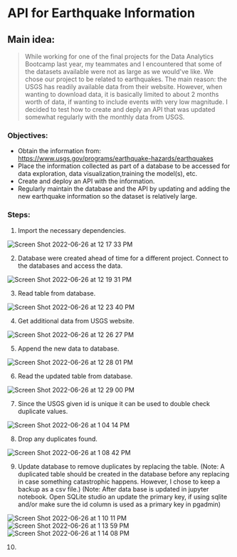 # API for Earthquake Information

## Main idea:
> While working for one of the final projects for the Data Analytics Bootcamp last year, my teammates and I  encountered that some of the datasets available were not as large as we would've like. We chose our project to be related to earthquakes. The main reason: the USGS has readily available data from their website. However, when wanting to download data, it is basically limited to about 2 months worth of data, if wanting to include events with very low magnitude. I decided to test how to create and deply an API that was updated somewhat regularly with the monthly data from USGS.


### Objectives:

+ Obtain the information from: https://www.usgs.gov/programs/earthquake-hazards/earthquakes
+ Place the information collected as part of a database to be accessed for data exploration, data visualization,training the model(s), etc.
+ Create and deploy an API with the information.
+ Regularly maintain the database and the API by updating and adding the new earthquake information so the dataset is relatively large.

### Steps:

1. Import the necessary dependencies.

![Screen Shot 2022-06-26 at 12 17 33 PM](https://user-images.githubusercontent.com/80008461/175830394-798e23df-83f6-462c-81ce-1cd753b9e3a1.png)

2. Database were created ahead of time for a different project. Connect to the databases and access the data.

![Screen Shot 2022-06-26 at 12 19 31 PM](https://user-images.githubusercontent.com/80008461/175830606-44c7e5b6-778d-4c14-bd33-ba2f798f433b.png)


3. Read table from database.

![Screen Shot 2022-06-26 at 12 23 40 PM](https://user-images.githubusercontent.com/80008461/175830610-a867c461-50b6-4084-aad8-0f9a77455433.png)


4. Get additional data from USGS website.

![Screen Shot 2022-06-26 at 12 26 27 PM](https://user-images.githubusercontent.com/80008461/175830674-fd1b9a2b-e6d5-4aaa-9cd7-c155e75acbaf.png)

5. Append the new data to database.

![Screen Shot 2022-06-26 at 12 28 01 PM](https://user-images.githubusercontent.com/80008461/175830728-ef0c82bf-94bb-421d-8cf1-3430138ad93f.png)

6. Read the updated table from database.

![Screen Shot 2022-06-26 at 12 29 00 PM](https://user-images.githubusercontent.com/80008461/175830772-632c7521-9fc3-41fa-87c8-6de337839cc1.png)

7. Since the USGS given id is unique it can be used to double check duplicate values.

![Screen Shot 2022-06-26 at 1 04 14 PM](https://user-images.githubusercontent.com/80008461/175832046-d8c68944-fec1-4206-af68-605664806a21.png)

8. Drop any duplicates found.

![Screen Shot 2022-06-26 at 1 08 42 PM](https://user-images.githubusercontent.com/80008461/175832078-06eb128d-4a57-487e-9b02-b30b0bc334cf.png)

9. Update database to remove duplicates by replacing the table. (Note: A duplicated table should be created in the database before any replacing in case something catastrophic happens. However, I chose to keep a backup as a csv file.) (Note: After data base is updated in jupyter notebook. Open SQLite studio an update the primary key, if using sqlite and/or make sure the id column is used as a primary key in pgadmin)

![Screen Shot 2022-06-26 at 1 10 11 PM](https://user-images.githubusercontent.com/80008461/175832169-977631cc-9d95-43fc-9e9d-5a279f874951.png)
![Screen Shot 2022-06-26 at 1 13 59 PM](https://user-images.githubusercontent.com/80008461/175832214-d09ceaf3-3c5d-44dc-baa6-7cf958d3691a.png)
![Screen Shot 2022-06-26 at 1 14 08 PM](https://user-images.githubusercontent.com/80008461/175832217-b55479c5-df5d-4633-bdfa-9e0f231aa8c4.png)

10. 

